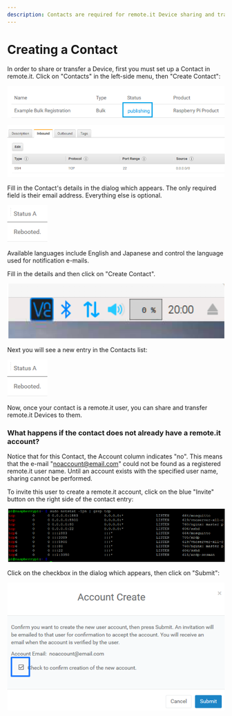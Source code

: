 ```yaml
---
description: Contacts are required for remote.it Device sharing and transfer.
---
```


# Creating a Contact

In order to share or transfer a Device, first you must set up a Contact in remote.it. Click on "Contacts" in the left-side menu, then "Create Contact":

![](../../.gitbook/assets/image%20%28442%29.png)

![](../../.gitbook/assets/image%20%28512%29.png)

Fill in the Contact's details in the dialog which appears.  The only required field is their email address. Everything else is optional.

![](../../.gitbook/assets/image%20%28147%29.png)

Available languages include English and Japanese and control the language used for notification e-mails.

Fill in the details and then click on "Create Contact".  

![](../../.gitbook/assets/image%20%28285%29.png)

Next you will see a new entry in the Contacts list:

![](../../.gitbook/assets/image%20%28128%29.png)

Now, once your contact is a remote.it user, you can share and transfer remote.it Devices to them.

### What happens if the contact does not already have a remote.it account?

Notice that for this Contact, the Account column indicates "no".  This means that the e-mail "noaccount@email.com" could not be found as a registered remote.it user name.  Until an account exists with the specified user name, sharing cannot be performed.

To invite this user to create a remote.it account, click on the blue "Invite" button on the right side of the contact entry:

![](../../.gitbook/assets/image%20%28106%29.png)

Click on the checkbox in the dialog which appears, then click on "Submit":

![](../../.gitbook/assets/image%20%2827%29.png)

